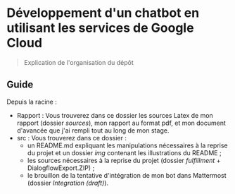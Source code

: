 # Développement d'un chatbot en utilisant les services de Google Cloud
> Explication de l'organisation du dépôt

## Guide
Depuis la racine :
* Rapport : Vous trouverez dans ce dossier les sources Latex de mon rapport (dossier _sources_), mon rapport au format pdf, et mon document d'avancée que j'ai rempli tout au long de mon stage.
* src : Vous trouverez dans ce dossier :
    - un README.md expliquant les manipulations nécessaires à la reprise du projet et un dossier _img_ contenant les illustrations du README ;
    - les sources nécessaires à la reprise du projet (dossier _fulfillment_ + DialogflowExport.ZIP) ;
    - le brouillon de la tentative d'intégration de mon bot dans Mattermost (dossier _Integration (draft)_).
